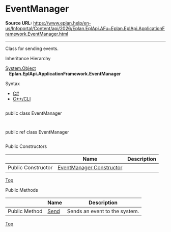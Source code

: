 # EventManager

**Source URL:** https://www.eplan.help/en-us/Infoportal/Content/api/2026/Eplan.EplApi.AFu~Eplan.EplApi.ApplicationFramework.EventManager.html

---

Class for sending events.

Inheritance Hierarchy

[System.Object](#)  
   **Eplan.EplApi.ApplicationFramework.EventManager**

Syntax

- [C#](#i-syntax-CS)
- [C++/CLI](#i-syntax-CPP2005)

```
```
public class EventManager
```
```

```
```
public ref class EventManager
```
```



Public Constructors

|  | Name | Description |
| --- | --- | --- |
| Public Constructor | [EventManager Constructor](Eplan.EplApi.AFu~Eplan.EplApi.ApplicationFramework.EventManager~_ctor.html) |  |

[Top](#top)




Public Methods

|  | Name | Description |
| --- | --- | --- |
| Public Method | [Send](Eplan.EplApi.AFu~Eplan.EplApi.ApplicationFramework.EventManager~Send.html) | Sends an event to the system. |

[Top](#top)
